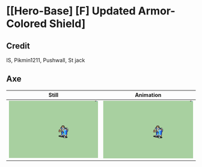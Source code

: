 # [\[Hero-Base\] \[F\] Updated Armor-Colored Shield]

## Credit

IS, Pikmin1211, Pushwall, St jack
	
## Axe

| Still | Animation |
| :---: | :-------: |
| ![Axe still](./Axe_000.png) | ![Axe animation](./Axe.gif) |
